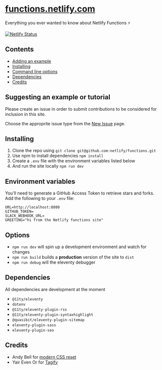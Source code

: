 # [functions.netlify.com](https://functions.netlify.com)

Everything you ever wanted to know about Netlify Functions ⚡️

[![Netlify Status](https://api.netlify.com/api/v1/badges/6c383b1d-367f-49ec-acab-ac370c99cd76/deploy-status)](https://app.netlify.com/sites/functions/deploys)

## Contents

- [Adding an example](#adding-an-example-function)
- [Installing](#installing)
- [Command line options](#options)
- [Dependencies](#dependencies)
- [Credits](#credits)


## Suggesting an example or tutorial

Please create an issue in order to submit contributions to be considered for inclusion in this site.

Choose the approprite issue type from the [New Issue](https://github.com/netlify/functions.netlify.com/issues/new/choose) page.


## Installing

1. Clone the repo using `git clone git@github.com:netlify/functions.git`
1. Use npm to install dependencies `npm install`
1. Create a `.env` file with the environment variables listed below
1. And run the site locally `npm run dev`

## Environment variables

You'll need to generate a GitHub Access Token to retrieve stars and forks. Add the following to your `.env` file:

```
URL=http://localhost:8080
GITHUB_TOKEN=
SLACK_WEBHOOK_URL=
GREETING="hi from the Netlify functions site"
```

## Options

- `npm run dev` will spin up a development environment and watch for changes
- `npm run build` builds a **production** version of the site to `dist`
- `npm run debug` will the eleventy debugger

## Dependencies

All dependencies are development at the moment

- `@11ty/eleventy`
- `dotenv`
- `@11ty/eleventy-plugin-rss`
- `@11ty/eleventy-plugin-syntaxhighlight`
- `@quasibit/eleventy-plugin-sitemap`
- `eleventy-plugin-sass`
- `eleventy-plugin-seo`

## Credits

- Andy Bell for [modern CSS reset](https://piccalil.li/blog/a-modern-css-reset/)
- Yair Even Or for [Tagify](https://yaireo.github.io/tagify/)
